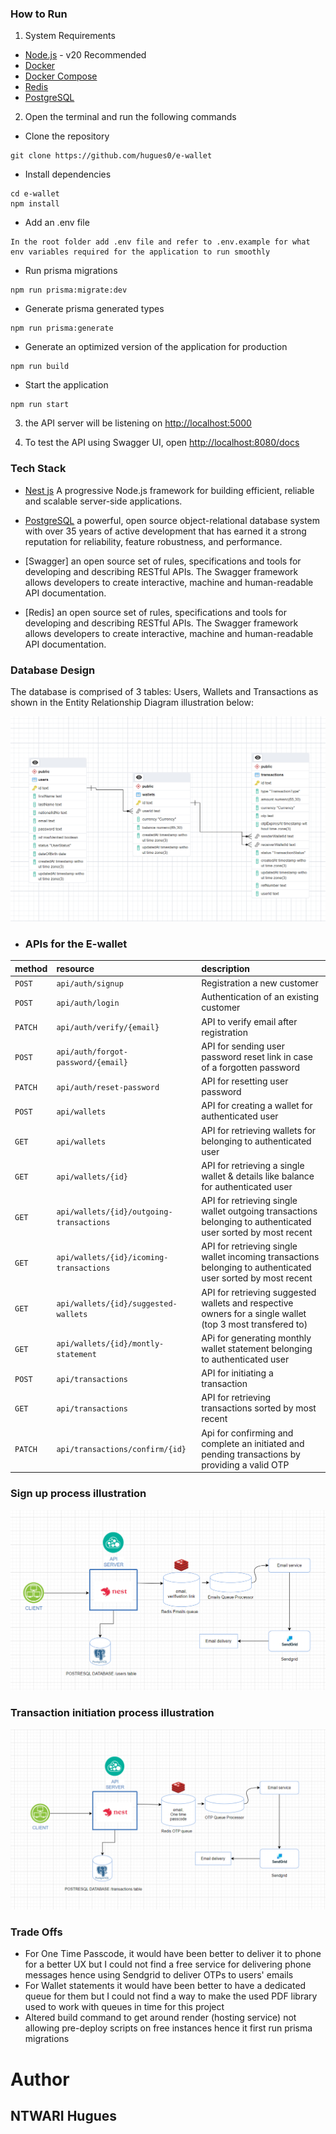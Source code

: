 
### How to Run

1. System Requirements 

- [Node.js](https://nodejs.org/en/) - v20 Recommended
- [Docker](https://docs.docker.com/install/) 
- [Docker Compose](https://docs.docker.com/compose/install/) 
- [Redis](https://redis.io/docs/latest/operate/oss_and_stack/install/install-redis/) 
- [PostgreSQL](https://www.postgresql.org/) 

2. Open the terminal and run the following commands 

- Clone the repository

```
git clone https://github.com/hugues0/e-wallet
```

- Install dependencies

```
cd e-wallet
npm install
```

- Add an .env file

```
In the root folder add .env file and refer to .env.example for what env variables required for the application to run smoothly
```

- Run prisma migrations

```
npm run prisma:migrate:dev
```

- Generate prisma generated types

```
npm run prisma:generate
```

-  Generate an optimized version of the  application for production 

```
npm run build
```

-  Start the application 

```
npm run start
```

3. the API server will be listening on [http://localhost:5000](http://localhost:5000)

4. To test the API using Swagger UI, open [http://localhost:8080/docs](http://localhost:5000/api-docs)


### Tech Stack 

  - [Nest js](https://nestjs.com/) A progressive Node.js framework for building efficient, reliable and scalable server-side applications.

  - [PostgreSQL](https://www.postgresql.org/) a powerful, open source object-relational database system with over 35 years of active development that has earned it a strong reputation for reliability, feature robustness, and performance.
 
  - [Swagger] an open source set of rules, specifications and tools for developing and describing RESTful APIs. The Swagger framework allows developers to create interactive, machine and human-readable API documentation.

   - [Redis] an open source set of rules, specifications and tools for developing and describing RESTful APIs. The Swagger framework allows developers to create interactive, machine and human-readable API documentation.


### Database Design

The database is comprised of 3 tables: Users, Wallets and Transactions as shown in the Entity Relationship Diagram illustration below:

 ![Tekana E-wallet ERD](./images/erd.png)

- ### APIs for the E-wallet

   

| method             | resource         | description                                                                                    |
|:-------------------|:-----------------|:-----------------------------------------------------------------------------------------------|
| `POST`             | `api/auth/signup`         | Registration a new customer                                      |
| `POST`             | `api/auth/login`     | Authentication of an existing customer                   |
| `PATCH`             | `api/auth/verify/{email}`     | API to verify email after registration                   |
| `POST`             | `api/auth/forgot-password/{email}`     | API for sending user password reset link in case of a forgotten password                   |
| `PATCH`             | `api/auth/reset-password`     | API for resetting user password              |
| `POST`             | `api/wallets`     | API for creating a wallet for authenticated user             |
| `GET`             | `api/wallets`     | API for retrieving wallets for belonging to authenticated user             |
| `GET`             | `api/wallets/{id}`     | API for retrieving a single wallet & details like balance for authenticated user             |
| `GET`             | `api/wallets/{id}/outgoing-transactions`     | API for retrieving single wallet outgoing transactions belonging to authenticated user sorted by most recent           |
| `GET`             | `api/wallets/{id}/icoming-transactions`     | API for retrieving single wallet incoming transactions belonging to authenticated user  sorted by most recent           |
| `GET`             | `api/wallets/{id}/suggested-wallets`     | API for retrieving suggested wallets and respective owners for a single wallet (top 3 most transfered to)             |
| `GET`             | `api/wallets/{id}/montly-statement`     | APi for generating monthly wallet statement belonging to authenticated user             |
| `POST`             | `api/transactions`     | API for initiating a transaction             |
| `GET`             | `api/transactions`     | API for retrieving transactions sorted by most recent             |
| `PATCH`             | `api/transactions/confirm/{id}`     | Api for confirming and complete an initiated and pending transactions by providing a valid OTP             |


### Sign up process illustration

 ![Tekana E-wallet ERD](./images/signup.png)

### Transaction initiation process illustration

 ![Tekana E-wallet ERD](./images/transaction.png)

### Trade Offs

  - For One Time Passcode, it would have been better to deliver it to phone for a better UX but I could not find a free service for delivering phone messages hence using Sendgrid to deliver OTPs to users' emails
  - For Wallet statements it would have been better to have a dedicated queue for them but I could not find a way to make the used PDF library used to work with queues in time for this project
  - Altered build command to get around render (hosting service) not allowing pre-deploy scripts on free instances hence it first run prisma migrations

  
# **Author**

## **NTWARI Hugues**

